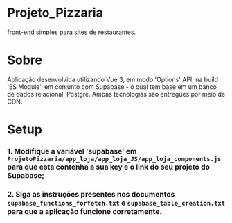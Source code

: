 # Projeto_Pizzaria
front-end simples para sites de restaurantes.
# Sobre
Aplicação desenvolvida utilizando Vue 3, em modo 'Options' API, na build  'ES Module', em conjunto com Supabase - o qual tem base em um banco de dados relacional, Postgre. 
Ambas tecnologias são entregues por meio de CDN.

# Setup
### 1. Modifique a variável 'supabase' em ```ProjetoPizzaria/app_loja/app_loja_JS/app_loja_components.js``` para que esta contenha a sua key e o link do seu projeto do Supabase;
### 2. Siga as instruções presentes nos documentos ```supabase_functions_forfetch.txt``` e  ```supabase_table_creation.txt``` para que a aplicação funcione corretamente.
<br/>


